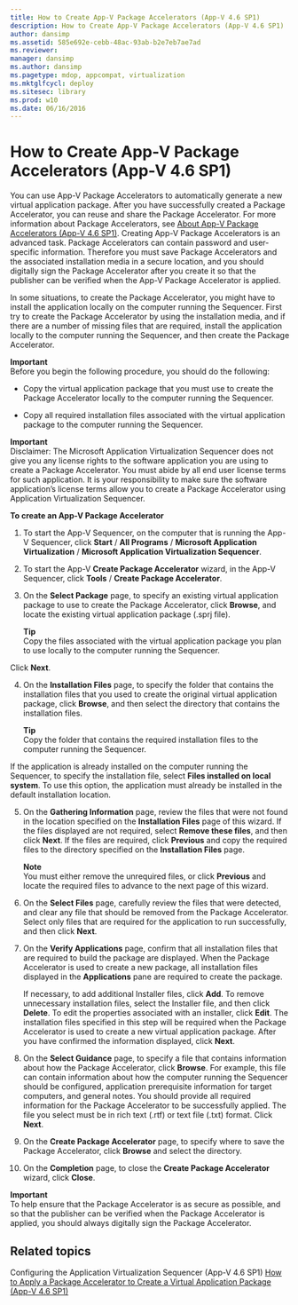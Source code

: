 ```yaml
---
title: How to Create App-V Package Accelerators (App-V 4.6 SP1)
description: How to Create App-V Package Accelerators (App-V 4.6 SP1)
author: dansimp
ms.assetid: 585e692e-cebb-48ac-93ab-b2e7eb7ae7ad
ms.reviewer: 
manager: dansimp
ms.author: dansimp
ms.pagetype: mdop, appcompat, virtualization
ms.mktglfcycl: deploy
ms.sitesec: library
ms.prod: w10
ms.date: 06/16/2016
---
```



# How to Create App-V Package Accelerators (App-V 4.6 SP1)


You can use App-V Package Accelerators to automatically generate a new virtual application package. After you have successfully created a Package Accelerator, you can reuse and share the Package Accelerator. For more information about Package Accelerators, see [About App-V Package Accelerators (App-V 4.6 SP1)](about-app-v-package-accelerators--app-v-46-sp1-.md). Creating App-V Package Accelerators is an advanced task. Package Accelerators can contain password and user-specific information. Therefore you must save Package Accelerators and the associated installation media in a secure location, and you should digitally sign the Package Accelerator after you create it so that the publisher can be verified when the App-V Package Accelerator is applied.

In some situations, to create the Package Accelerator, you might have to install the application locally on the computer running the Sequencer. First try to create the Package Accelerator by using the installation media, and if there are a number of missing files that are required, install the application locally to the computer running the Sequencer, and then create the Package Accelerator.

**Important**  
Before you begin the following procedure, you should do the following:

-   Copy the virtual application package that you must use to create the Package Accelerator locally to the computer running the Sequencer.

-   Copy all required installation files associated with the virtual application package to the computer running the Sequencer.



**Important**  
Disclaimer: The Microsoft Application Virtualization Sequencer does not give you any license rights to the software application you are using to create a Package Accelerator. You must abide by all end user license terms for such application. It is your responsibility to make sure the software application’s license terms allow you to create a Package Accelerator using Application Virtualization Sequencer.



**To create an App-V Package Accelerator**

1.  To start the App-V Sequencer, on the computer that is running the App-V Sequencer, click **Start** / **All Programs** / **Microsoft Application Virtualization** / **Microsoft Application Virtualization Sequencer**.

2.  To start the App-V **Create Package Accelerator** wizard, in the App-V Sequencer, click **Tools** / **Create Package Accelerator**.

3.  On the **Select Package** page, to specify an existing virtual application package to use to create the Package Accelerator, click **Browse**, and locate the existing virtual application package (.sprj file).

    **Tip**  
    Copy the files associated with the virtual application package you plan to use locally to the computer running the Sequencer.




Click **Next**.


4. On the **Installation Files** page, to specify the folder that contains the installation files that you used to create the original virtual application package, click **Browse**, and then select the directory that contains the installation files.

   **Tip**  
   Copy the folder that contains the required installation files to the computer running the Sequencer.




If the application is already installed on the computer running the Sequencer, to specify the installation file, select **Files installed on local system**. To use this option, the application must already be installed in the default installation location.


5. On the **Gathering Information** page, review the files that were not found in the location specified on the **Installation Files** page of this wizard. If the files displayed are not required, select **Remove these files**, and then click **Next**. If the files are required, click **Previous** and copy the required files to the directory specified on the **Installation Files** page.

   **Note**  
   You must either remove the unrequired files, or click **Previous** and locate the required files to advance to the next page of this wizard.



6. On the **Select Files** page, carefully review the files that were detected, and clear any file that should be removed from the Package Accelerator. Select only files that are required for the application to run successfully, and then click **Next**.

7. On the **Verify Applications** page, confirm that all installation files that are required to build the package are displayed. When the Package Accelerator is used to create a new package, all installation files displayed in the **Applications** pane are required to create the package.

   If necessary, to add additional Installer files, click **Add**. To remove unnecessary installation files, select the Installer file, and then click **Delete**. To edit the properties associated with an installer, click **Edit**. The installation files specified in this step will be required when the Package Accelerator is used to create a new virtual application package. After you have confirmed the information displayed, click **Next**.

8. On the **Select Guidance** page, to specify a file that contains information about how the Package Accelerator, click **Browse**. For example, this file can contain information about how the computer running the Sequencer should be configured, application prerequisite information for target computers, and general notes. You should provide all required information for the Package Accelerator to be successfully applied. The file you select must be in rich text (.rtf) or text file (.txt) format. Click **Next**.

9. On the **Create Package Accelerator** page, to specify where to save the Package Accelerator, click **Browse** and select the directory.

10. On the **Completion** page, to close the **Create Package Accelerator** wizard, click **Close**.

   **Important**  
   To help ensure that the Package Accelerator is as secure as possible, and so that the publisher can be verified when the Package Accelerator is applied, you should always digitally sign the Package Accelerator.



## Related topics


Configuring the Application Virtualization Sequencer (App-V 4.6 SP1)
[How to Apply a Package Accelerator to Create a Virtual Application Package (App-V 4.6 SP1)](how-to-apply-a-package-accelerator-to-create-a-virtual-application-package---app-v-46-sp1-.md)









